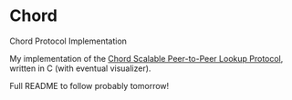 # Chord
Chord Protocol Implementation

My implementation of the [Chord Scalable Peer-to-Peer Lookup Protocol](https://pdos.csail.mit.edu/papers/ton:chord/paper-ton.pdf), written in C (with eventual visualizer).

Full README to follow probably tomorrow!

